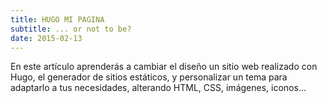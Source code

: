 ```yaml
---
title: HUGO MI PAGINA
subtitle: ... or not to be?
date: 2015-02-13
---
```


En este artículo aprenderás a cambiar el diseño un sitio web realizado con Hugo, el generador de sitios estáticos, y personalizar un tema para adaptarlo a tus necesidades, alterando HTML, CSS, imágenes, iconos...
